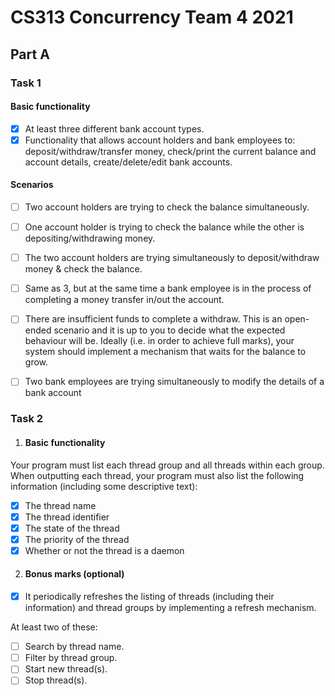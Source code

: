 # CS313 Concurrency Team 4 2021

## Part A

### Task 1
#### Basic functionality
- [x] At least three different bank account types.
- [x] Functionality that allows account holders and bank employees to: deposit/withdraw/transfer money, check/print the current balance and account details, create/delete/edit bank accounts.

#### Scenarios
- [ ] Two account holders are trying to check the balance simultaneously.
- [ ] One account holder is trying to check the balance while the other is depositing/withdrawing
money.
- [ ] The two account holders are trying simultaneously to deposit/withdraw money & check the
balance.
- [ ] Same as 3, but at the same time a bank employee is in the process of completing a money transfer in/out the account.
- [ ] There are insufficient funds to complete a withdraw. This is an open-ended scenario and it is up to you to decide what the expected behaviour will be. Ideally (i.e. in order to achieve full marks), your system should implement a mechanism that waits for the balance to grow.
- [ ] Two bank employees are trying simultaneously to modify the details of a bank account


### Task 2

1. #### Basic functionality
Your program must list each thread group and all threads within each group. When outputting each
thread, your program must also list the following information (including some descriptive text):

- [x] The thread name
- [x] The thread identifier
- [x] The state of the thread
- [x] The priority of the thread
- [x] Whether or not the thread is a daemon

2.  #### Bonus marks (optional)
- [x] It periodically refreshes the listing of threads (including their information) and thread groups by
implementing a refresh mechanism.

At least two of these:
- [ ] Search by thread name.
- [ ] Filter by thread group.
- [ ] Start new thread(s).
- [ ] Stop thread(s).
